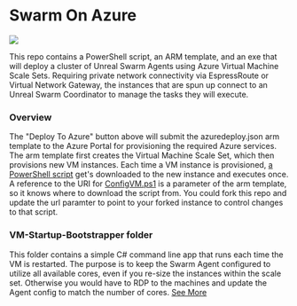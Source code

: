 # **Swarm On Azure**


<a href="https://portal.azure.com/#create/Microsoft.Template/uri/https%3A%2F%2Fraw.githubusercontent.com%2FDarinShapiroMS%2FSwarmOnAzure%2Fmaster%2Fazuredeploy.json" target="_new">
    <img src="http://azuredeploy.net/deploybutton.png"/>
</a>



This repo contains a PowerShell script, an ARM template, and an exe that will deploy a cluster of Unreal Swarm Agents using Azure Virtual Machine Scale Sets. Requiring private network connectivity via EspressRoute or Virtual Network Gateway, the instances that are spun up connect to an Unreal Swarm Coordinator to manage the tasks they will execute. 

### **Overview**

The "Deploy To Azure" button above will submit the azuredeploy.json arm template to the Azure Portal for provisioning the required Azure services.  The arm template first creates the Virtual Machine Scale Set, which then provisions new VM instances.  Each time a VM instance is provisioned, [a PowerShell script](ConfigVM.ps1) get's downloaded to the new instance and executes once. A reference to the URI for [ConfigVM.ps1](ConfigVM.ps1) is a parameter of the arm template, so it knows where to download the script from. You could fork this repo and update the url paramter to point to your forked instance to control changes to that script.





### **VM-Startup-Bootstrapper folder**
This folder contains a simple C# command line app that runs each time the VM is restarted. The purpose is to keep the Swarm Agent configured to utilize all available cores, even if you re-size the instances within the scale set.  Otherwise you would have to RDP to the machines and update the Agent config to match the number of cores. [See More](vm-startup-bootstrapper/readme.md)
